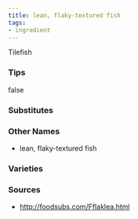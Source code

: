 ```yaml
---
title: lean, flaky-textured fish
tags:
- ingredient
---
```

Tilefish

### Tips
false

### Substitutes


### Other Names

* lean, flaky-textured fish

### Varieties


### Sources
* http://foodsubs.com/Fflaklea.html
